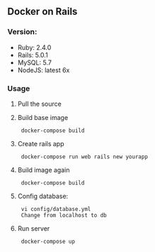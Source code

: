 ## Docker on Rails

### Version:

- Ruby: 2.4.0
- Rails: 5.0.1
- MySQL: 5.7
- NodeJS: latest 6x

### Usage
1. Pull the source
2. Build base image

        docker-compose build

3. Create rails app

        docker-compose run web rails new yourapp

4. Build image again

        docker-compose build

5. Config database:

        vi config/database.yml
        Change from localhost to db

5. Run server

        docker-compose up
